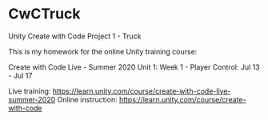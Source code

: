 # CwCTruck
Unity Create with Code Project 1 - Truck

This is my homework for the online Unity training course:

  Create with Code Live - Summer 2020
  Unit 1: Week 1 - Player Control: Jul 13 - Jul 17
  
  Live training: https://learn.unity.com/course/create-with-code-live-summer-2020
  Online instruction: https://learn.unity.com/course/create-with-code

